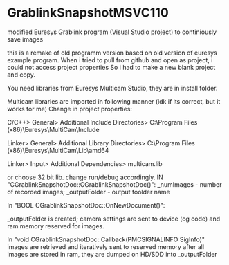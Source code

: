 # GrablinkSnapshotMSVC110
modified Euresys Grablink program (Visual Studio project) to continiously save images


this is a remake of old programm version based on old version of euresys example program. 
When i tried to pull from github and open as project, i could not access project properties
So i had to make a new blank project and copy.

You need libraries from Euresys Multicam Studio, they are in install folder.

Multicam libraries are imported in following manner (idk if its correct, but it works for me)
Change in project properties:

C/C++> General> Additional Include Directories> C:\Program Files (x86)\Euresys\MultiCam\Include

Linker> General> Additional Library Directories> C:\Program Files (x86)\Euresys\MultiCam\Lib\amd64

Linker> Input> Additional Dependencies> multicam.lib

or choose 32 bit lib. change run/debug accordingly.
IN "CGrablinkSnapshotDoc::CGrablinkSnapshotDoc()":
_numImages - number of recorded images;
_outputFolder -  output foolder name


In "BOOL CGrablinkSnapshotDoc::OnNewDocument()":

_outputFolder is created; camera settings are sent to device (og code) and ram memory reserved for images.

In "void CGrablinkSnapshotDoc::Callback(PMCSIGNALINFO SigInfo)"
images are retrieved and iteratively sent to reserved memory
after all images are stored in ram, they are dumped on HD/SDD into _outputFolder
